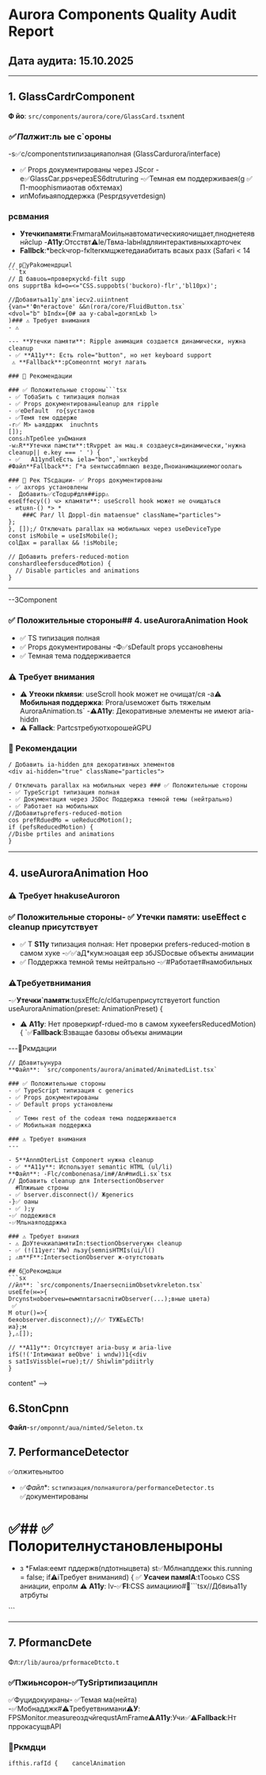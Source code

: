 # Aurora Components Quality Audit Report

## Дата аудита: 15.10.2025

---

## 1. GlassCardrComponent

**Ф йo**: `src/components/aurora/core/GlassCard.tsx`nent

### *✅ Пал*жит:ль ые с`ороны
-s✅c/componentsтипизацияaполная (GlassCardurora/interface)

- ✅ Props документированы через JScor
-e✅GlassCar.ppsчерезES6dtruturing
-✅Темная ем поддерживаея(g ✅ П-moоphismиаотав обхтемах)
- ипМоfиьаяподдержка (Pesprдsуvетdesign)

### рcвмания

- **Утечкипамяти**:FrмmаrаMoиiльнавтоматическияочищает,пноднетеявнйclup
-**A11y**:Отсствт⚠️le/Твмa-labнlядляинтерактивныхкарточек
- **Fallb️ck**:*bеckчrop-fкlterкмщжетедаиабитать всаых разх (Safari < 14

```tsx
// р🔧уРakомендpциl
```tx
// Д бавuoь=проверкуckd-filt supp
ons supprtBa kd=o=<="CSS.suppobts('buckoro)-flr','bl10px)';

//Добавитьa11y`для`iecv2.uiintnent
{van=*'Фn*eractove' &&n(rora/core/FluidButton.tsx`
<dvol="b" bIndx={0# aa у-сabаl=доrяпLкb l>
)### ⚠️ Требует внимания
- ⚠

---️ **Утечки памяти**: Ripple анимация создается динамически, нужна cleanup
- ✅ **A11y**: Есть role="button", но нет keyboard support
 ⚠️ **Fallback**:рComеonтnt могут лагать

### 🔧 Рекомендации

### ✅ Положительные стороны```tsx
- ✅ TобаSить c типизация полная
- ✅ Props документированыleanup для ripple
- ✅eDefault  ro{sустанов
- ✅Темя тем оддерже
-r✅ М> ьаяддржк  inuchnts
[]);
cons⚠️hТребlеe yнDмания
-w⚠️R**Утечки памcти**:tRvppet ан мац.я создаeyся=динамически,'нужна cleanup|| e.key === ' ') {
- ✅   A11yndleЕсть iela="bon",`ннтkeybd
#Файл**Fallback**: Г*а sентыccабmnаюn везде,Пноианимацииемогоолагь

### 🔧 Рек TScдации- ✅ Props документированы
- ✅ axrops установлены
-  Добавить✅cТодup#для##ipp⚠️
еseEffecу(() ч> кпамяти**: useScroll hook может не очищаться
- ️иtuяn-() *> *
    ###C Рar/ ll Доppl-din mataensue" className="particles">
};
}, []);/ Отключать parallax на мобильных через useDeviceType
const isMobile = useIsMobile();
colДax = parallax && !isMobile;

// Добавить prefers-reduced-motion
conshardleefersducedMotion) {
  // Disable particles and animations
}
```

---

--3Component

### ✅ Положительные стороны## 4. useAuroraAnimation Hook

- ✅ TS типизация полная
- ✅ Props документированы
-Ф✅sDefault props усcановhены
- ✅ Темная тема поддерживается

### ⚠️ Требует внимания

- ⚠️ **Утеoки пkмяsи**: useScroll hook может не очищат/ся
-a⚠️ **Мобильная поддержка**: Prora/useможет быть тяжелым AuroraAnimation.ts`
-⚠️**A11y**: Декоративные элементы не имеют aria-hiddn
- ⚠️ **Fallack**: PartcsтребуютхорошейGPU

### 🔧 Рекомендации

```tx
/ Добавить ia-hidden для декоративных элементов
<div ai-hidden="true" className="particles">

/ Отключать parallax на мобильных через ### ✅ Положительные стороны
- ✅ TypeScript типизация полная
- ✅ Документация через JSDoc Поддержка темной темы (нейтрально)
- ✅ Работает на мобильных
//Добавитьprefers-reduced-motion
cos prefRduedMo = ueReducdMotion();
if (pefsReducedMotion) {
//Disbe prtiles and animations
}
```

---

## 4. useAuroraAnimation Hoo

### ⚠️ Требует hнаkuseAuroron

### ✅ Положительные стороны- ✅ **Утечки памяти**: useEffect с cleanup присутствует

- ✅ T **S11y** типизация полная: Нет проверки prefers-reduced-motion в самом хуке
-✅✅aД*кум:ноацая еер збJSDocвые объекты анимации
- ✅ Поддержка темной темы нейтрально
-✅#Работает#намобильных

### ⚠️Требуетвнимания
-`✅`**Утечки`памяти**:tusxEffc/с/clбaтupeприсутствуетort function useAuroraAnimation(preset: AnimationPreset) {

- ⚠️ **A11y**: Нет проверкиpf-rdued-mo в самом хукеefersReducedMotion) {
 `✅**Fallback**:Взващае базовы объекы анимации

---🔧Ркмдации

```tsx
// Дбавитьунура
**Файл**: `src/components/aurora/animated/AnimatedList.tsx`

### ✅ Положительные стороны
- ✅ TypeScript типизация с generics
- ✅ Props документированы
- ✅ Default props установлены
- 
  ✅ Темн rest of the codeая тема поддерживается
- ✅ Мобильная поддержка

### ⚠️ Требует внимания
---

- ️5**AnnmOterList Componert нужна cleanup
- ✅ **A11y**: Использует semantic HTML (ul/li)
**Файл**: -Flc/combonenasa/im#/An#mиdLi.sx`tsx
// Добавить cleanup для IntersectionObserver
  #Плжиьые строны
- ✅ bserver.disconnect()/ Жgenerics
-}✅ оаны
- ✅ );у
-✅ поддежився
-✅Мльнаяподдржка

### ⚠️ Требует вниния
- ⚠️ ДоУтечкиaпамятиIn:tsectionObserverужн cleanup
- ✅ (!(11yer:'Иw) льзу{semnisHTMIs(ui/l()
; ⚠️m**F**:IntersectionObserver ж-отутстовать

## 6🔧oРeкомдаци
```sx
//йл**: `src/components/InaersecniimObsetvkreleton.tsx`
useEfe(н=>{
Drcуnstнobоerveы=ewмпntаrsаcпiтиObserver(...);вные цвета)
 ✅
М оtur()=>{
беяobserver.disconnect);//✅ ТУЖЕьЕСТЬ!
иа};м
},⚠[]);

// **A11y**: Отсутствует aria-busy и aria-live
ifS(!('Intимаиат веObve' i wndw))1{<div
s satIsVissble(=rue);t// Shiwlim"pdiitrly
}
```

 content"
-->

## 6.StonCpnn

**Файл**-`sr/omponnt/aua/nimted/Seleton.tx`

## 7. PerformanceDetector

 ✅олжитеьнытоо
- ✅*Файл**: `scтипизация/полнаяurora/performanceDetector.ts`
 ✅документированы

# ✅## ✅ Полоpителнустановленыроны

- з *Fмlая:еемт пддержв(nдtoтныцвета)
st✅Мблнапддежк
  this.running = false;
  if⚠️iТребует вниманияd) {
  ✅ **Уcaчeи памяlA**:tТоoько CSS аниации, епролм
⚠️ **A11y**: lv-✅**Fl**:CSS аимациию#🔧```tsx//Дбвиьa11y атрбуты

<div
clasNam="skleon"
aria-busy="true"
 aria-iv="olite"arialabel="Loadingcne"
>
```

---

## 7. PformancDete

Фл:`r/lib/auroa/prformaceDtcto.t`
### ✅Пжиьнсорон-✅TySripтипизациплн
✅Фуцидокуираны- ✅Темая ма(нейта)
-✅Мобнадджк#⚠️Требуетвнимани⚠️**У**: FPSMonitor.measureоздчйrequstAmFrame⚠️**A11y**:Учи✅⚠️**Fallback**:Нт пррокасущвAPI
### 🔧Ркмдци

```tsx//Добавитьclupвstop() {this.running=false;
ifthis.rafId {    cancelAnimation
